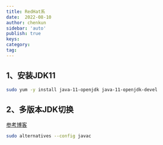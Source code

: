 ```yaml
---
title: RedHat系
date:  2022-08-10
author: chenkun
sidebar: 'auto'
publish: true
keys:
category:
tag:
---
```


## 1、安装JDK11

```bash
sudo yum -y install java-11-openjdk java-11-openjdk-devel
```

## 2、多版本JDK切换

[参考博客](https://computingforgeeks.com/how-to-install-java-11-openjdk-11-on-rhel-8/)

```bash
sudo alternatives --config javac
```
